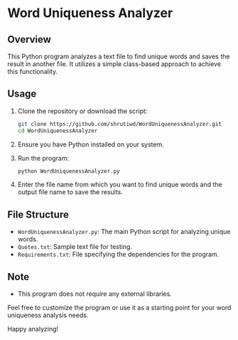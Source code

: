 # Word Uniqueness Analyzer

## Overview

This Python program analyzes a text file to find unique words and saves the result in another file. It utilizes a simple class-based approach to achieve this functionality.

## Usage

1. Clone the repository or download the script:

    ```bash
    git clone https://github.com/shrutiwd/WordUniquenessAnalyzer.git
    cd WordUniquenessAnalyzer
    ```

2. Ensure you have Python installed on your system.

3. Run the program:

    ```bash
    python WordUniquenessAnalyzer.py
    ```

4. Enter the file name from which you want to find unique words and the output file name to save the results.

## File Structure

- `WordUniquenessAnalyzer.py`: The main Python script for analyzing unique words.
- `Quotes.txt`: Sample text file for testing.
- `Requirements.txt`: File specifying the dependencies for the program.

## Note

- This program does not require any external libraries.

Feel free to customize the program or use it as a starting point for your word uniqueness analysis needs.

Happy analyzing!
